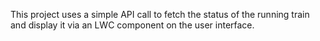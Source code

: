 This project uses a simple API call to fetch the status of the running train and display it via an LWC component on the user interface.
